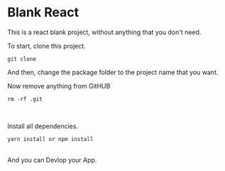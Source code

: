 # Blank React
This is a react blank project, without anything that you don't need.<br />

To start, clone this project.

```
git clone
```

And then, change the package folder to the project name that you want. <br />

Now remove anything from GitHUB
```
rm -rf .git
```

<br />

Install all dependencies.

```
yarn install or npm install
```

<br />
And you can Devlop your App.